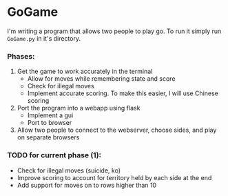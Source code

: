 # GoGame
I'm writing a program that allows two people to play go.  To run it simply run `GoGame.py` in it's directory.

### Phases:
1. Get the game to work accurately in the terminal
    - Allow for moves while remembering state and score
    - Check for illegal moves
    - Implement accurate scoring.  To make this easier, I will use Chinese scoring
2. Port the program into a webapp using flask
    - Implement a gui
    - Port to browser
3. Allow two people to connect to the webserver, choose sides, and play on separate browsers

### TODO for current phase (1):
- Check for illegal moves (suicide, ko)
- Improve scoring to account for territory held by each side at the end
- Add support for moves on to rows higher than 10